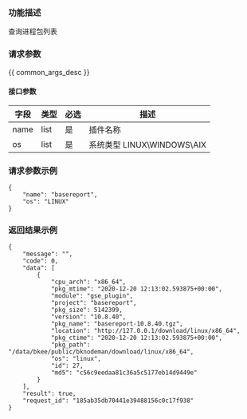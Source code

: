 ### 功能描述

查询进程包列表

### 请求参数

{{ common_args_desc }}

#### 接口参数

| 字段     | 类型       | 必选 |描述                  |
|----------|------------|----------|-----------------------------|
| name | list | 是 | 插件名称 |
| os | list | 是 | 系统类型 LINUX\WINDOWS\AIX|

### 请求参数示例
```
{
    "name": "basereport",
    "os": "LINUX"
}
```

### 返回结果示例
```
{
    "message": "",
    "code": 0,
    "data": [
        {
            "cpu_arch": "x86_64",
            "pkg_mtime": "2020-12-20 12:13:02.593875+00:00",
            "module": "gse_plugin",
            "project": "basereport",
            "pkg_size": 5142399,
            "version": "10.8.40",
            "pkg_name": "basereport-10.8.40.tgz",
            "location": "http://127.0.0.1/download/linux/x86_64",
            "pkg_ctime": "2020-12-20 12:13:02.593875+00:00",
            "pkg_path": "/data/bkee/public/bknodeman/download/linux/x86_64",
            "os": "linux",
            "id": 27,
            "md5": "c56c9eedaa81c36a5c5177eb14d9449e"
        }
    ],
    "result": true,
    "request_id": "185ab35db70441e39488156c0c17f938"
}
```
